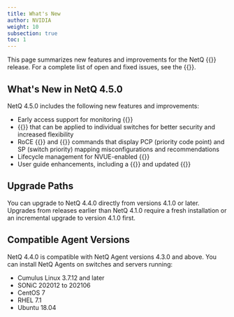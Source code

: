 ```yaml
---
title: What's New
author: NVIDIA
weight: 10
subsection: true
toc: 1
---
```


This page summarizes new features and improvements for the NetQ {{<version>}} release. For a complete list of open and fixed issues, see the {{<link title="NVIDIA NetQ 4.5 Release Notes" text="release notes">}}.

<!-- vale off -->
## What's New in NetQ 4.5.0
<!-- vale on -->
NetQ 4.5.0 includes the following new features and improvements:

 - Early access support for monitoring {{<link title="PTP" text="Precision Time Protocol">}}
 - {{<link title="Credentials and Profiles" text="Access credentials">}} that can be applied to individual switches for better security and increased flexibility
 - RoCE {{<link title="check/#netq-check-roce" text="check">}} and {{<link title="show/#netq-show-roce-config" text="show">}} commands that display PCP (priority code point) and SP (switch priority) mapping misconfigurations and recommendations
 - Lifecycle management for NVUE-enabled {{<link title="Upgrade Cumulus Linux Using LCM" text="upgrades to Cumulus Linux 5.0.0 and later">}}
 - User guide enhancements, including a {{<link title="Troubleshoot NetQ" text="NetQ troubleshooting guide">}} and updated {{<link title="NetQ CLI Reference" text="command line reference">}}

## Upgrade Paths

You can upgrade to NetQ 4.4.0 directly from versions 4.1.0 or later. Upgrades from releases earlier than NetQ 4.1.0 require a fresh installation or an incremental upgrade to version 4.1.0 first.

## Compatible Agent Versions

NetQ 4.4.0 is compatible with NetQ Agent versions 4.3.0 and above. You can install NetQ Agents on switches and servers running:

- Cumulus Linux 3.7.12 and later
- SONiC 202012 to 202106
- CentOS 7
- RHEL 7.1
- Ubuntu 18.04


